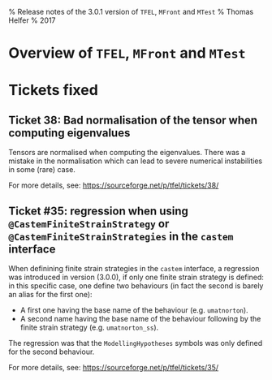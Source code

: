 % Release notes of the 3.0.1 version of `TFEL`, `MFront` and `MTest`
% Thomas Helfer
% 2017

# Overview of `TFEL`, `MFront` and `MTest`

# Tickets fixed

## Ticket 38:  Bad normalisation of the tensor when computing eigenvalues

Tensors are normalised when computing the eigenvalues. There was a
mistake in the normalisation which can lead to severe numerical
instabilities in some (rare) case.

For more details, see: <https://sourceforge.net/p/tfel/tickets/38/>

## Ticket #35: regression when using `@CastemFiniteStrainStrategy` or `@CastemFiniteStrainStrategies` in the `castem` interface

When definining finite strain strategies in the `castem` interface, a
regression was introduced in version \(3.0.0\), if only one finite
strain strategy is defined: in this specific case, one define two
behaviours (in fact the second is barely an alias for the first one):

- A first one having the base name of the behaviour (e.g. `umatnorton`).
- A second name having the base name of the behaviour following by the
  finite strain strategy (e.g. `umatnorton_ss`).

The regression was that the `ModellingHypotheses` symbols was only
defined for the second behaviour.

For more details, see: <https://sourceforge.net/p/tfel/tickets/35/>
